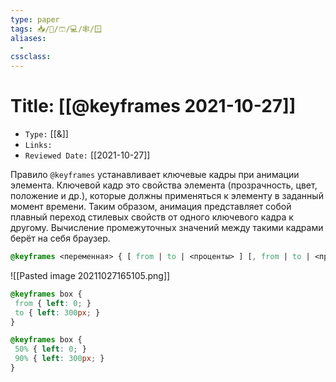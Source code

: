 ```yaml
---
type: paper
tags: 📥️/📜️/🩳/💻/🕸/🪟
aliases:
  - 
cssclass: 
---
```




# Title: **[[@keyframes 2021-10-27]]**
- `Type:` [[&]]
- `Links:`
- `Reviewed Date:` [[2021-10-27]]

Правило ``@keyframes`` устанавливает ключевые кадры при анимации элемента. Ключевой кадр это свойства элемента (прозрачность, цвет, положение и др.), которые должны применяться к элементу в заданный момент времени. Таким образом, анимация представляет собой плавный переход стилевых свойств от одного ключевого кадра к другому. Вычисление промежуточных значений между такими кадрами берёт на себя браузер. 

```css
@keyframes <переменная> { [ from | to | <проценты> ] [, from | to | <проценты> ]* }
```

![[Pasted image 20211027165105.png]]

```css
@keyframes box {
 from { left: 0; }
 to { left: 300px; }
}
```

```css
@keyframes box {
 50% { left: 0; }
 90% { left: 300px; }
}
```